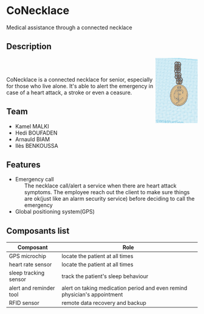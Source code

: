 # CoNecklace
Medical assistance through a connected necklace


## Description
<img src="images/coNecklace.png" height=22%  width=22%  alt="<3?" ALIGN="right">
<br><br>

CoNecklace is a connected necklace for senior, especially for those who live alone.
It's able to alert the emergency in case of a heart attack, a stroke or even a ceasure.


## Team
<ul>
  <li>Kamel MALKI</li>
  <li>Hedi BOUFADEN</li>
  <li>Arnauld BIAM</li>
  <li>Ilès BENKOUSSA</li>
</ul>


## Features
<ul>
  <li>Emergency call 
    <ul>The necklace call/alert a service when there are heart attack symptoms. The employee reach out the client to make sure things are ok(just like an alarm security service) before deciding to call the emergency</ul>
  </li>
  <li>Global positioning system(GPS)
    <ul></ul>
  </li>
</ul>


## Composants list
| Composant | Role |
| --- | ---------------|
| GPS microchip | locate the patient at all times |
| heart rate sensor| locate the patient at all times |
| sleep tracking sensor | track the patient's sleep behaviour |
| alert and reminder tool | alert on taking medication period and even remind physician's appointment |
| RFID sensor | remote data recovery and backup |
